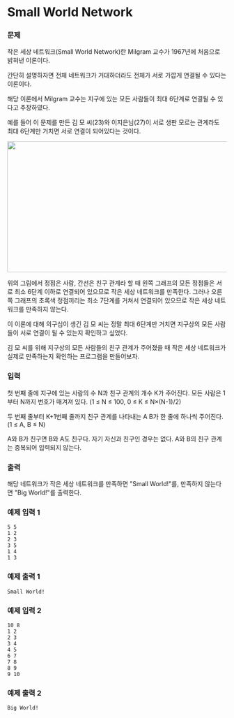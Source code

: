 # Small World Network 
### 문제 

작은 세상 네트워크(Small World Network)란 Milgram 교수가 1967년에 처음으로 밝혀낸 이론이다.

간단히 설명하자면 전체 네트워크가 거대하더라도 전체가 서로 가깝게 연결될 수 있다는 이론이다.

해당 이론에서 Milgram 교수는 지구에 있는 모든 사람들이 최대 6단계로 연결될 수 있다고 주장하였다.

예를 들어 이 문제를 만든 김 모 씨(23)와 이지은님(27)이 서로 생판 모르는 관계라도 최대 6단계만 거치면 서로 연결이 되어있다는 것이다.

<img src="https://upload.acmicpc.net/1033b3fc-4c88-4483-8bc3-88836630b1cd/-/preview/"  width="800" height="300"/>

위의 그림에서 정점은 사람, 간선은 친구 관계라 할 때 왼쪽 그래프의 모든 정점들은 서로 최소 6단계 이하로 연결되어 있으므로 작은 세상 네트워크를 만족한다. 그러나 오른쪽 그래프의 초록색 정점끼리는 최소 7단계를 거쳐서 연결되어 있으므로 작은 세상 네트워크를 만족하지 않는다. 

이 이론에 대해 의구심이 생긴 김 모 씨는 정말 최대 6단계만 거치면 지구상의 모든 사람들이 서로 연결이 될 수 있는지 확인하고 싶었다.

김 모 씨를 위해 지구상의 모든 사람들의 친구 관계가 주어졌을 때 작은 세상 네트워크가 실제로 만족하는지 확인하는 프로그램을 만들어보자.

### 입력

첫 번째 줄에 지구에 있는 사람의 수 N과 친구 관계의 개수 K가 주어진다. 모든 사람은 1부터 N까지 번호가 매겨져 있다. (1 ≤ N ≤ 100, 0 ≤ K ≤ N×(N-1)/2)

두 번째 줄부터 K+1번째 줄까지 친구 관계를 나타내는 A B가 한 줄에 하나씩 주어진다. (1 ≤ A, B ≤ N)

A와 B가 친구면 B와 A도 친구다. 자기 자신과 친구인 경우는 없다. A와 B의 친구 관계는 중복되어 입력되지 않는다.

### 출력

해당 네트워크가 작은 세상 네트워크를 만족하면 "Small World!"를, 만족하지 않는다면 "Big World!"를 출력한다.

### 예제 입력 1

~~~
5 5
1 2
2 3
3 5
1 4
1 3
~~~

### 예제 출력 1

~~~
Small World!
~~~

### 예제 입력 2

~~~
10 8
1 2
2 3
3 4
4 5
6 7
7 8
8 9
9 10
~~~

### 예제 출력 2

~~~
Big World!
~~~

